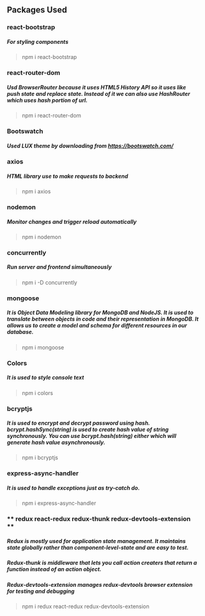 ## Packages Used

### **react-bootstrap**

##### For styling components

> npm i react-bootstrap

### **react-router-dom**

##### Usd BrowserRouter because it uses HTML5 History API so it uses like push state and replace state. Instead of it we can also use HashRouter which uses hash portion of url.

> npm i react-router-dom

### **Bootswatch**

##### Used LUX theme by downloading from https://bootswatch.com/

### **axios**

##### HTML library use to make requests to backend

> npm i axios

### **nodemon**

##### Monitor changes and trigger reload automatically

> npm i nodemon

### **concurrently**

##### Run server and frontend simultaneously

> npm i -D concurrently

### **mongoose**

##### It is Object Data Modeling library for MongoDB and NodeJS. It is used to translate between objects in code and their representation in MongoDB. It allows us to create a model and schema for different resources in our database.

> npm i mongoose

### **Colors**

##### It is used to style console text

> npm i colors

### **bcryptjs**

##### It is used to encrypt and decrypt password using hash. **bcrypt.hashSync(string)** is used to create hash value of string _synchronously_. You can use bcrypt.hash(string) either which will generate hash value asynchronously.

> npm i bcryptjs

### **express-async-handler**

##### It is used to handle exceptions just as try-catch do.

> npm i express-async-handler

### ** redux react-redux redux-thunk redux-devtools-extension **

##### Redux is mostly used for application state management. It maintains state globally rather than component-level-state and are easy to test.

##### Redux-thunk is middleware that lets you call action creaters that return a function instead of an action object.

##### Redux-devtools-extension manages redux-devtools browser extension for testing and debugging

> npm i redux react-redux redux-devtools-extension
